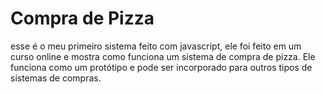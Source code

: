 <h1>Compra de Pizza</h1>
esse é o meu primeiro sistema feito com javascript, ele foi feito em um curso online e mostra como funciona um sistema de compra de pizza. Ele funciona como um protótipo e pode ser incorporado para outros tipos
de sistemas de compras.
